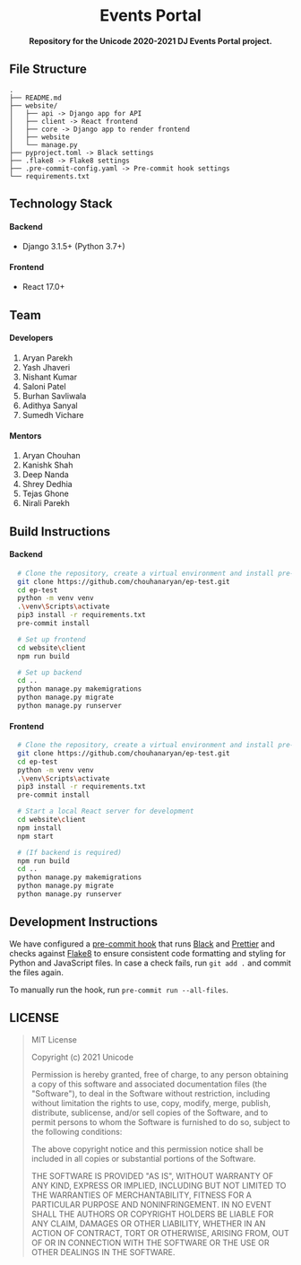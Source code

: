 <h1 align="center">Events Portal</h1>

<h4 align='center'> Repository for the Unicode 2020-2021 DJ Events Portal project.</h4>

## File Structure

```
.
├── README.md
├── website/
│   ├── api -> Django app for API
│   ├── client -> React frontend
│   ├── core -> Django app to render frontend
│   ├── website
│   └── manage.py
├── pyproject.toml -> Black settings
├── .flake8 -> Flake8 settings
├── .pre-commit-config.yaml -> Pre-commit hook settings
└── requirements.txt
```

## Technology Stack

#### Backend

- Django 3.1.5+ (Python 3.7+)

#### Frontend

- React 17.0+

## Team

#### Developers

1. Aryan Parekh
2. Yash Jhaveri
3. Nishant Kumar
4. Saloni Patel
5. Burhan Savliwala
6. Adithya Sanyal
7. Sumedh Vichare

#### Mentors

1. Aryan Chouhan
2. Kanishk Shah
3. Deep Nanda
4. Shrey Dedhia
5. Tejas Ghone
6. Nirali Parekh

## Build Instructions

#### Backend

```bash
  # Clone the repository, create a virtual environment and install pre-commit hooks
  git clone https://github.com/chouhanaryan/ep-test.git
  cd ep-test
  python -m venv venv
  .\venv\Scripts\activate
  pip3 install -r requirements.txt
  pre-commit install

  # Set up frontend
  cd website\client
  npm run build

  # Set up backend
  cd ..
  python manage.py makemigrations
  python manage.py migrate
  python manage.py runserver
```

#### Frontend

```bash
  # Clone the repository, create a virtual environment and install pre-commit hooks
  git clone https://github.com/chouhanaryan/ep-test.git
  cd ep-test
  python -m venv venv
  .\venv\Scripts\activate
  pip3 install -r requirements.txt
  pre-commit install

  # Start a local React server for development
  cd website\client
  npm install
  npm start

  # (If backend is required)
  npm run build
  cd ..
  python manage.py makemigrations
  python manage.py migrate
  python manage.py runserver
```

## Development Instructions

We have configured a [pre-commit hook](https://githooks.com/) that runs [Black](https://black.readthedocs.io/en/stable/) and [Prettier](https://prettier.io/) and checks against [Flake8](https://flake8.pycqa.org/en/latest/) to ensure consistent code formatting and styling for Python and JavaScript files.
In case a check fails, run `git add .` and commit the files again.

To manually run the hook, run `pre-commit run --all-files`.

## LICENSE

> MIT License
>
> Copyright (c) 2021 Unicode
>
> Permission is hereby granted, free of charge, to any person obtaining a copy of this software and associated documentation files (the "Software"), to deal in the Software without restriction, including without limitation the rights to use, copy, modify, merge, publish, distribute, sublicense, and/or sell copies of the Software, and to permit persons to whom the Software is furnished to do so, subject to the following conditions:
>
> The above copyright notice and this permission notice shall be included in all copies or substantial portions of the Software.
>
> THE SOFTWARE IS PROVIDED "AS IS", WITHOUT WARRANTY OF ANY KIND, EXPRESS OR IMPLIED, INCLUDING BUT NOT LIMITED TO THE WARRANTIES OF MERCHANTABILITY, FITNESS FOR A PARTICULAR PURPOSE AND NONINFRINGEMENT. IN NO EVENT SHALL THE AUTHORS OR COPYRIGHT HOLDERS BE LIABLE FOR ANY CLAIM, DAMAGES OR OTHER LIABILITY, WHETHER IN AN ACTION OF CONTRACT, TORT OR OTHERWISE, ARISING FROM, OUT OF OR IN CONNECTION WITH THE SOFTWARE OR THE USE OR OTHER DEALINGS IN THE SOFTWARE.
